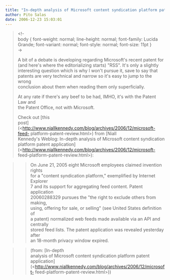 ```yaml
---
title: "In-depth analysis of Microsoft content syndication platform patent application"
author: Pito Salas
date: 2006-12-23 15:03:01
---
```


>
> <!-  
>  body { font-weight: normal; line-height: normal; font-family: Lucida
> Grande; font-variant: normal; font-style: normal; font-size: 11pt }  
>  ->
>
> A bit of a debate is developing regarding Microsoft's recent patent for  
>  (and here's where the editorializing starts) "RSS". It's only a slightly  
>  interesting question which is why I won't pursue it, save to say that  
>  patents are very technical and narrow so it's easy to jump to the wrong  
>  conclusion about them when reading them only superficially.
>
> At any rate if there's any beef to be had, IMHO, it's with the Patent Law
> and  
>  the Patent Office, not with Microsoft.
>
> Check out [this  
>  post](<http://www.niallkennedy.com/blog/archives/2006/12/microsoft-feed-
> platform-patent-review.html>) from [Niall  
>  Kennedy's Weblog: In-depth analysis of Microsoft content syndication  
>  platform patent
> application](<http://www.niallkennedy.com/blog/archives/2006/12/microsoft-
> feed-platform-patent-review.html>):
>

>> On June 21, 2005 eight Microsoft employees claimed invention rights  
>  for a "content syndication platform," exemplified by Internet Explorer  
>  7 and its support for aggregating feed content. Patent application  
>  20060288329 pursues the "the right to exclude others from making,  
>  using, offering for sale, or selling" (see United States definition of  
>  a patent) normalized web feeds made available via an API and centrally  
>  stored feed lists. The patent application was revealed yesterday after  
>  an 18-month privacy window expired.
>>

>> (from: [In-depth  
>  analysis of Microsoft content syndication platform patent
> application](<http://www.niallkennedy.com/blog/archives/2006/12/microsoft-
> feed-platform-patent-review.html>))


